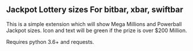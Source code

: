 
## Jackpot Lottery sizes For bitbar, xbar, swiftbar

This is a simple extension which will show Mega Millions and Powerball Jackpot sizes. Icon and text will be green if the prize is over $200 Million.

Requires python 3.6+ and requests.

